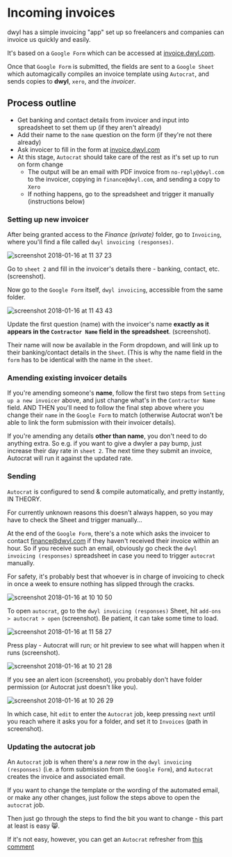 # Incoming invoices

dwyl has a simple invoicing "app" set up so freelancers and companies can invoice us quickly and easily. 

It's based on a `Google Form` which can be accessed at [invoice.dwyl.com](https://invoice.dwyl.com).

Once that `Google Form` is submitted, the fields are sent to a `Google Sheet` which automagically compiles an invoice template using `Autocrat`, and sends copies to **dwyl**, `xero`, and the *invoicer*.

## Process outline

* Get banking and contact details from invoicer and input into spreadsheet to set them up (if they aren't already)
* Add their name to the `name` question on the form (if they're not there already)
* Ask invoicer to fill in the form at [invoice.dwyl.com](https://invoice.dwyl.com)
* At this stage, `Autocrat` should take care of the rest as it's set up to run on form change
  * The output will be an email with PDF invoice from `no-reply@dwyl.com` to the invoicer, copying in `finance@dwyl.com`, and sending a copy to `Xero`  
  * If nothing happens, go to the spreadsheet and trigger it manually (instructions below)

### Setting up new invoicer

After being granted access to the *Finance (private)* folder, go to `Invoicing`, where you'll find a file called `dwyl invoicing (responses)`.

![screenshot 2018-01-16 at 11 37 23](https://user-images.githubusercontent.com/11595920/34987222-525a3f14-fab2-11e7-866b-6a1cd6adac09.png)

Go to `sheet 2` and fill in the invoicer's details there - banking, contact, etc. (screenshot).

Now go to the `Google Form` itself, `dwyl invoicing`, accessible from the same folder. 

![screenshot 2018-01-16 at 11 43 43](https://user-images.githubusercontent.com/11595920/34987291-8c3da2fc-fab2-11e7-9b13-a5de5bfe90c5.png)

Update the first question (name) with the invoicer's name **exactly as it appears in the `Contractor Name` field in the spreadsheet**. (screenshot).

Their name will now be available in the Form dropdown, and will link up to their banking/contact details in the `Sheet`. (This is why the name field in the `form` has to be identical with the name in the `sheet`.

### Amending existing invoicer details

If you're amending someone's **name**, follow the first two steps from `Setting up a new invoicer` above, and just change what's in the `Contractor Name` field. AND THEN you'll need to follow the final step above where you change their `name` in the `Google Form` to match (otherwise Autocrat won't be able to link the form submission with their invoicer details).

If you're amending any details **other than name**, you don't need to do anything extra. So e.g. if you want to give a dwyler a pay bump, just increase their day rate in `sheet 2`. The next time they submit an invoice, Autocrat will run it against the updated rate.

### Sending 

`Autocrat` is configured to send & compile automatically, and pretty instantly, IN THEORY.

For currently unknown reasons this doesn't always happen, so you may have to check the Sheet and trigger manually...

At the end of the `Google Form`, there's a note which asks the invoicer to contact finance@dwyl.com if they haven't received their invoice within an hour. So if you receive such an email, obviously go check the `dwyl invoicing (responses)` spreadsheet in case you need to trigger `autocrat` manually.

For safety, it's probably best that whoever is in charge of invoicing to check in once a week to ensure nothing has slipped through the cracks.

![screenshot 2018-01-16 at 10 10 50](https://user-images.githubusercontent.com/11595920/34987513-54a16ee0-fab3-11e7-9ced-9ca81963b827.png)

To open `autocrat`, go to the `dwyl invoicing (responses)` Sheet, hit `add-ons > autocrat > open` (screenshot). Be patient, it can take some time to load.

![screenshot 2018-01-16 at 11 58 27](https://user-images.githubusercontent.com/11595920/34987875-9a12c75c-fab4-11e7-9849-42be685d4309.png)

Press play - Autocrat will run; or hit preview to see what will happen when it runs (screenshot).

![screenshot 2018-01-16 at 10 21 28](https://user-images.githubusercontent.com/11595920/34987935-d53111c2-fab4-11e7-889f-01bd27b77d4b.png)

If you see an alert icon (screenshot), you probably don't have folder permission (or Autocrat just doesn't like you).

![screenshot 2018-01-16 at 10 26 29](https://user-images.githubusercontent.com/11595920/34988022-2294e45c-fab5-11e7-9f50-3a5ef0b4c6b2.png)

In which case, hit `edit` to enter the `Autocrat` job, keep pressing `next` until you reach where it asks you for a folder, and set it to `Invoices` (path in screenshot).

### Updating the autocrat job

An `Autocrat` job is when there's a *new* row in the `dwyl invoicing (responses)` (i.e. a form submission from the `Google Form`), and `Autocrat` creates the invoice and associated email.

If you want to change the template or the wording of the automated email, or make any other changes, just follow the steps above to open the `autocrat` job.

Then just go through the steps to find the bit you want to change - this part at least is easy :smile_cat:.

If it's not easy, however, you can get an `Autocrat` refresher from [this comment](https://github.com/dwyl/process-handbook/issues/70#issuecomment-339266181)
